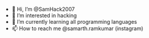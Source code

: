 - 👋 Hi, I’m @SamHack2007
- 👀 I’m interested in hacking
- 🌱 I’m currently learning all programming languages 
- 📫 How to reach me @samarth.ramkumar (instagram)


<!---
SamHack2007/SamHack2007 is a ✨ special ✨ repository because its `README.md` (this file) appears on your GitHub profile.
You can click the Preview link to take a look at your changes.
--->
